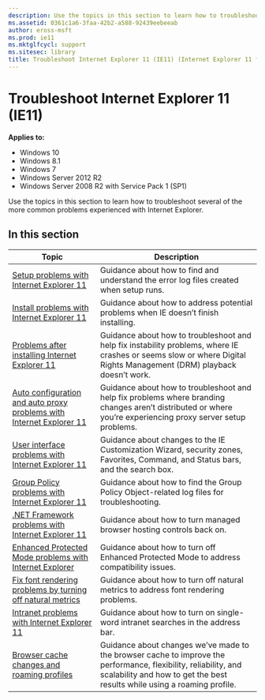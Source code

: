 ```yaml
---
description: Use the topics in this section to learn how to troubleshoot several of the more common problems experienced with Internet Explorer.
ms.assetid: 0361c1a6-3faa-42b2-a588-92439eebeeab
author: eross-msft
ms.prod: ie11
ms.mktglfcycl: support
ms.sitesec: library
title: Troubleshoot Internet Explorer 11 (IE11) (Internet Explorer 11 for IT Pros)
---
```


# Troubleshoot Internet Explorer 11 (IE11)

**Applies to:**

-   Windows 10
-   Windows 8.1
-   Windows 7
-   Windows Server 2012 R2
-   Windows Server 2008 R2 with Service Pack 1 (SP1)

Use the topics in this section to learn how to troubleshoot several of the more common problems experienced with Internet Explorer.

## In this section

|Topic  |Description   |
|-------|--------------|
|[Setup problems with Internet Explorer 11](setup-problems-with-ie11.md) |Guidance about how to find and understand the error log files created when setup runs. |
|[Install problems with Internet Explorer 11](install-problems-with-ie11.md) |Guidance about how to address potential problems when IE doesn’t finish installing. |
|[Problems after installing Internet Explorer 11](problems-after-installing-ie11.md) |Guidance about how to troubleshoot and help fix instability problems, where IE crashes or seems slow or where Digital Rights Management (DRM) playback doesn’t work. |
|[Auto configuration and auto proxy problems with Internet Explorer 11](auto-configuration-and-auto-proxy-problems-with-ie11.md) |Guidance about how to troubleshoot and help fix problems where branding changes aren’t distributed or where you’re experiencing proxy server setup problems. |
|[User interface problems with Internet Explorer 11](user-interface-problems-with-ie11.md) |Guidance about changes to the IE Customization Wizard, security zones, Favorites, Command, and Status bars, and the search box. |
|[Group Policy problems with Internet Explorer 11](group-policy-problems-ie11.md) |Guidance about how to find the Group Policy Object-related log files for troubleshooting. |
|[.NET Framework problems with Internet Explorer 11](net-framework-problems-with-ie11.md) |Guidance about how to turn managed browser hosting controls back on. |
|[Enhanced Protected Mode problems with Internet Explorer](enhanced-protected-mode-problems-with-ie11.md) |Guidance about how to turn off Enhanced Protected Mode to address compatibility issues. |
|[Fix font rendering problems by turning off natural metrics](turn-off-natural-metrics.md) |Guidance about how to turn off natural metrics to address font rendering problems. |
|[Intranet problems with Internet Explorer 11](intranet-problems-and-ie11.md) |Guidance about how to turn on single-word intranet searches in the address bar. |
|[Browser cache changes and roaming profiles](browser-cache-changes-and-roaming-profiles.md) |Guidance about changes we’ve made to the browser cache to improve the performance, flexibility, reliability, and scalability and how to get the best results while using a roaming profile. |

 

 

 




